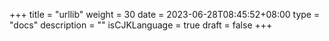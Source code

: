 +++
title = "urllib"
weight = 30
date = 2023-06-28T08:45:52+08:00
type = "docs"
description = ""
isCJKLanguage = true
draft = false
+++